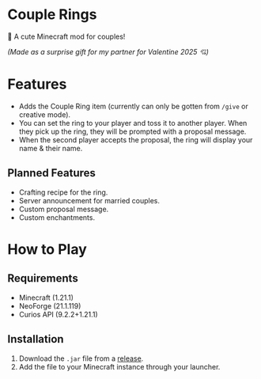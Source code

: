 # Couple Rings

:ring: A cute Minecraft mod for couples!

_(Made as a surprise gift for my partner for Valentine 2025 :cupid:)_

# Features

- Adds the Couple Ring item (currently can only be gotten from `/give` or creative mode).
- You can set the ring to your player and toss it to another player. When they pick up the ring, they will be prompted with a proposal message.
- When the second player accepts the proposal, the ring will display your name & their name.

## Planned Features

- Crafting recipe for the ring.
- Server announcement for married couples.
- Custom proposal message.
- Custom enchantments.

# How to Play

## Requirements

- Minecraft (1.21.1)
- NeoForge (21.1.119)
- Curios API (9.2.2+1.21.1)

## Installation

1. Download the `.jar` file from a [release](https://github.com/nadyafebi/CoupleRings/releases).
2. Add the file to your Minecraft instance through your launcher.
